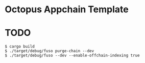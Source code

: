 # Octopus Appchain Template

# TODO
```
$ cargo build
$ ./target/debug/fuso purge-chain --dev
$ ./target/debug/fuso --dev --enable-offchain-indexing true
```
